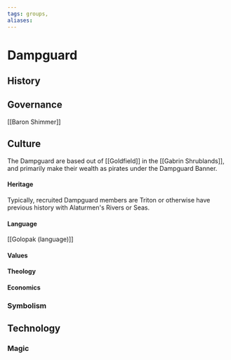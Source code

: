 ```yaml
---
tags: groups, 
aliases:
---
```


# Dampguard
## History
## Governance
[[Baron Shimmer]]
## Culture
The Dampguard are based out of [[Goldfield]] in the [[Gabrin Shrublands]], and primarily make their wealth as pirates under the Dampguard Banner.

#### Heritage
Typically, recruited Dampguard members are Triton or otherwise have previous history with Alaturmen's Rivers or Seas.

#### Language
[[Golopak (language)]]
#### Values
#### Theology
#### Economics
### Symbolism
## Technology
### Magic